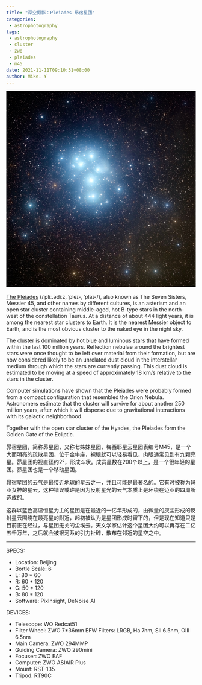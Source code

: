 ```yaml
---
title: "深空摄影：Pleiades 昂宿星团"
categories:
 - astrophotography
tags:
 - astrophotography
 - cluster
 - zwo
 - pleiades
 - m45
date: 2021-11-11T09:10:31+08:00
author: Mike. Y
---
```


![M45](../../../static/images/M45.jpg)




[The Pleiades](https://en.wikipedia.org/wiki/Pleiades) (/ˈpliː.ədiːz, ˈpleɪ-, ˈplaɪ-/), also known as The Seven Sisters, Messier 45, and other names by different cultures, is an asterism and an open star cluster containing middle-aged, hot B-type stars in the north-west of the constellation Taurus. At a distance of about 444 light years, it is among the nearest star clusters to Earth. It is the nearest Messier object to Earth, and is the most obvious cluster to the naked eye in the night sky.

The cluster is dominated by hot blue and luminous stars that have formed within the last 100 million years. Reflection nebulae around the brightest stars were once thought to be left over material from their formation, but are now considered likely to be an unrelated dust cloud in the interstellar medium through which the stars are currently passing. This dust cloud is estimated to be moving at a speed of approximately 18 km/s relative to the stars in the cluster.

Computer simulations have shown that the Pleiades were probably formed from a compact configuration that resembled the Orion Nebula. Astronomers estimate that the cluster will survive for about another 250 million years, after which it will disperse due to gravitational interactions with its galactic neighborhood.

Together with the open star cluster of the Hyades, the Pleiades form the Golden Gate of the Ecliptic.



昴宿星团，简称昴星团，又称七姊妹星团，梅西耶星云星团表编号M45，是一个大而明亮的疏散星团，位于金牛座，裸眼就可以轻易看见，肉眼通常见到有九颗亮星。昴星团的视直径约2°，形成斗状。成员星数在200个以上，是一个很年轻的星团。昴星团也是一个移动星团。

昴宿星团的云气是最接近地球的星云之一，并且可能是最著名的。它有时被称为玛亚女神的星云，这种错误或许是因为反射星光的云气本质上是环绕在迈亚的四周所造成的。

这群以蓝色高温恒星为主的星团是在最近的一亿年形成的，由微量的灰尘形成的反射星云围绕在最亮星的附近，起初被认为是星团形成时留下的，但是现在知道只是目前正在经过，与星团无关的尘埃云。天文学家估计这个星团大约可以再存在二亿五千万年，之后就会被银河系的引力扯碎，散布在邻近的星空之中。

---

SPECS:
- Location: Beijing
- Bortle Scale: 6
- L: 80 * 60
- R: 60 * 120
- G: 50 * 120
- B: 80 * 120
- Software: PixInsight, DeNoise AI


DEVICES:
- Telescope: WO Redcat51
- Filter Wheel: ZWO 7*36mm EFW Filters: LRGB, Ha 7nm, SII 6.5nm, OIII 6.5nm
- Main Camera: ZWO 294MMP
- Guiding Camera: ZWO 290mini
- Focuser: ZWO EAF
- Computer: ZWO ASIAIR Plus
- Mount: RST-135
- Tripod: RT90C